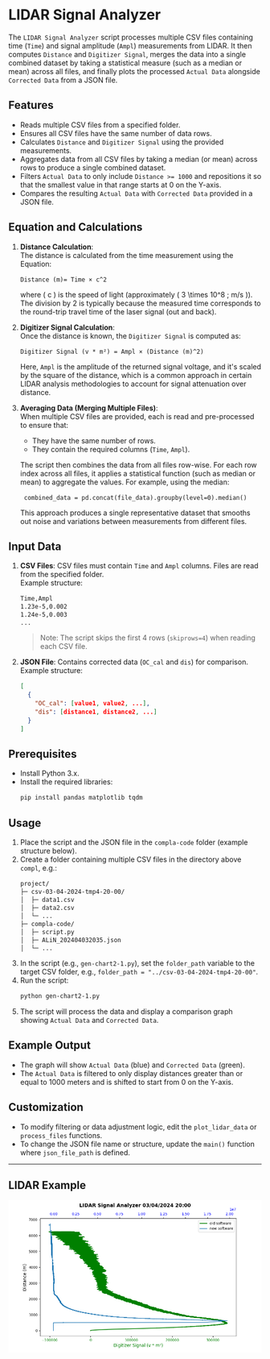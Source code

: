 # LIDAR Signal Analyzer
The `LIDAR Signal Analyzer` script processes multiple CSV files containing time (`Time`) and signal amplitude (`Ampl`) measurements from LIDAR. It then computes `Distance` and `Digitizer Signal`, merges the data into a single combined dataset by taking a statistical measure (such as a median or mean) across all files, and finally plots the processed `Actual Data` alongside `Corrected Data` from a JSON file.

## Features

- Reads multiple CSV files from a specified folder.
- Ensures all CSV files have the same number of data rows.
- Calculates `Distance` and `Digitizer Signal` using the provided measurements.
- Aggregates data from all CSV files by taking a median (or mean) across rows to produce a single combined dataset.
- Filters `Actual Data` to only include `Distance >= 1000` and repositions it so that the smallest value in that range starts at 0 on the Y-axis.
- Compares the resulting `Actual Data` with `Corrected Data` provided in a JSON file.

## Equation and Calculations

1. **Distance Calculation**:  
   The distance is calculated from the time measurement using the Equation:
   ```
   Distance (m)= Time × c^2
   ```
   where \( c \) is the speed of light (approximately \( 3 \times 10^8 \; m/s \)).  
   The division by 2 is typically because the measured time corresponds to the round-trip travel time of the laser signal (out and back).

2. **Digitizer Signal Calculation**:  
   Once the distance is known, the `Digitizer Signal` is computed as:
   ```
   Digitizer Signal (v * m²) = Ampl × (Distance (m)^2)
   ```
   Here, `Ampl` is the amplitude of the returned signal voltage, and it's scaled by the square of the distance, which is a common approach in certain LIDAR analysis methodologies to account for signal attenuation over distance.

3. **Averaging Data (Merging Multiple Files)**:  
   When multiple CSV files are provided, each is read and pre-processed to ensure that:
   - They have the same number of rows.
   - They contain the required columns (`Time`, `Ampl`).
   
   The script then combines the data from all files row-wise. For each row index across all files, it applies a statistical function (such as median or mean) to aggregate the values. For example, using the median:
   ```
    combined_data = pd.concat(file_data).groupby(level=0).median()
   ```
   This approach produces a single representative dataset that smooths out noise and variations between measurements from different files.


## Input Data

1. **CSV Files**: CSV files must contain `Time` and `Ampl` columns. Files are read from the specified folder.  
   Example structure:
   ```
   Time,Ampl
   1.23e-5,0.002
   1.24e-5,0.003
   ...
   ```

   > Note: The script skips the first 4 rows (`skiprows=4`) when reading each CSV file.

2. **JSON File**: Contains corrected data (`OC_cal` and `dis`) for comparison.  
   Example structure:
   ```json
   [
     {
       "OC_cal": [value1, value2, ...],
       "dis": [distance1, distance2, ...]
     }
   ]
   ```

## Prerequisites

- Install Python 3.x.
- Install the required libraries:
  ```bash
  pip install pandas matplotlib tqdm
  ```

## Usage

1. Place the script and the JSON file in the `compla-code` folder (example structure below).
2. Create a folder containing multiple CSV files in the directory above `compl`, e.g.:
   ```
   project/
   ├─ csv-03-04-2024-tmp4-20-00/
   │  ├─ data1.csv
   │  ├─ data2.csv
   │  └─ ...
   ├─ compla-code/
   │  ├─ script.py
   │  ├─ ALiN_202404032035.json
   │  └─ ...
   ```
3. In the script (e.g., `gen-chart2-1.py`), set the `folder_path` variable to the target CSV folder, e.g., `folder_path = "../csv-03-04-2024-tmp4-20-00"`.
4. Run the script:
   ```bash
   python gen-chart2-1.py
   ```
5. The script will process the data and display a comparison graph showing `Actual Data` and `Corrected Data`.

## Example Output

- The graph will show `Actual Data` (blue) and `Corrected Data` (green).
- The `Actual Data` is filtered to only display distances greater than or equal to 1000 meters and is shifted to start from 0 on the Y-axis.

## Customization

- To modify filtering or data adjustment logic, edit the `plot_lidar_data` or `process_files` functions.
- To change the JSON file name or structure, update the `main()` function where `json_file_path` is defined.

---

## LIDAR Example
![LIDAR Plot](png/03-04-2024-tmp4-20-00/compla/0005.png )

